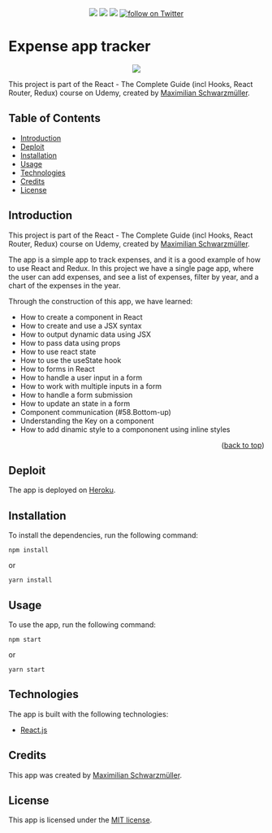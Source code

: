 <div id="top"></div>
  <p align="center">
    <a href="https://github.com/tatacsd/ExpensesTracker/graphs/contributors" alt="Contributors">
        <img src="https://img.shields.io/github/contributors/tatacsd/ExpensesTracker" /></a>
    <a href="https://github.com/tatacsd/ExpensesTracker/pulse" alt="Activity">
        <img src="https://img.shields.io/github/commit-activity/m/tatacsd/ExpensesTracker" /></a>
  <a href="https://thaysexpensestrack.herokuapp.com/">
        <img src="https://img.shields.io/website?down_color=red&down_message=offline&up_message=online&url=https%3A%2F%2Fthaysexpensestrack.herokuapp.com%2F"></a>
    <a href="https://twitter.com/intent/follow?screen_name=casadothays">
        <img src="https://img.shields.io/twitter/follow/CasadoThays?style=social"
            alt="follow on Twitter"></a>
  
  
  
</p>


# Expense app tracker 

<!-- TABLE OF CONTENTS -->
 <p align="center">
          <img src="https://user-images.githubusercontent.com/29147847/136284440-9a9e382f-a5b3-4c40-80ac-40971de8cfbb.gif">
</p>

This project is part of the React - The Complete Guide (incl Hooks, React Router, Redux) course on Udemy, created by [Maximilian Schwarzmüller](https://www.udemy.com/course/react-the-complete-guide-incl-redux/#instructor-2).

## Table of Contents
- [Introduction](#introduction)
- [Deploit](#deploit)
- [Installation](#installation)
- [Usage](#usage)
- [Technologies](#technologies)
- [Credits](#credits)
- [License](#license)

## Introduction
This project is part of the React - The Complete Guide (incl Hooks, React Router, Redux) course on Udemy, created by [Maximilian Schwarzmüller](https://www.udemy.com/course/react-the-complete-guide-incl-redux/#instructor-2).

The app is a simple app to track expenses, and it is a good example of how to use React and Redux. 
In this project we have a single page app, where the user can add expenses, and see a list of expenses, filter by year, and a chart of the expenses in the year.

Through the construction of this app, we have learned:
- How to create a component in React
- How to create and use a JSX syntax
- How to output dynamic data using JSX
- How to pass data using props
- How to use react state
- How to use the useState hook
- How to forms in React
- How to handle a user input in a form
- How to work with multiple inputs in a form
- How to handle a form submission
- How to update an state in a form
- Component communication (#58.Bottom-up)
- Understanding the Key on a component
- How to add dinamic style to a compononent using inline styles

<p align="right">(<a href="#top">back to top</a>)</p>

## Deploit
The app is deployed on [Heroku](https://thaysexpensestrack.herokuapp.com/).

## Installation
To install the dependencies, run the following command:
```
npm install 
```
or
```
yarn install
```

## Usage
To use the app, run the following command:
```
npm start
```
or

```
yarn start
```

## Technologies
The app is built with the following technologies:
- [React.js](https://reactjs.org/)


## Credits
This app was created by [Maximilian Schwarzmüller](https://www.udemy.com/course/react-the-complete-guide-incl-redux/#instructor-2).

## License
This app is licensed under the [MIT license](https://choosealicense.com/licenses/mit/).


